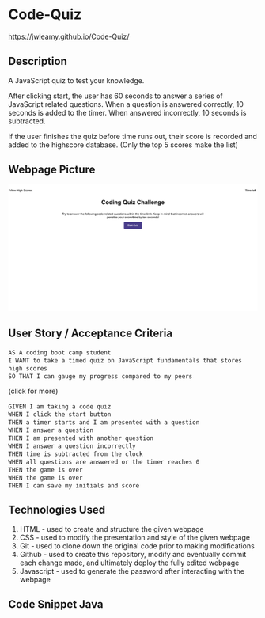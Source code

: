 # Code-Quiz
https://jwleamy.github.io/Code-Quiz/
## Description
A JavaScript quiz to test your knowledge. 

After clicking start, the user has 60 seconds to answer a series of JavaScript related questions. When a question is answered correctly, 10 seconds is added to the timer. When answered incorrectly, 10 seconds is subtracted.

If the user finishes the quiz before time runs out, their score is recorded and added to the highscore database. (Only the top 5 scores make the list)

## Webpage Picture
![Image of code-quiz](./assets/images/Code-quiz.png)

## User Story / Acceptance Criteria
```
AS A coding boot camp student
I WANT to take a timed quiz on JavaScript fundamentals that stores high scores
SO THAT I can gauge my progress compared to my peers
```
(click for more)
</summary>

```
GIVEN I am taking a code quiz
WHEN I click the start button
THEN a timer starts and I am presented with a question
WHEN I answer a question
THEN I am presented with another question
WHEN I answer a question incorrectly
THEN time is subtracted from the clock
WHEN all questions are answered or the timer reaches 0
THEN the game is over
WHEN the game is over
THEN I can save my initials and score
```
## Technologies Used

1. HTML - used to create and structure the given webpage
2. CSS - used to modify the presentation and style of the given webpage
3. Git - used to clone down the original code prior to making modifications
4. Github - used to create this repository, modify and eventually commit each change made, and ultimately deploy the fully edited webpage
5. Javascript - used to generate the password after interacting with the webpage

## Code Snippet Java